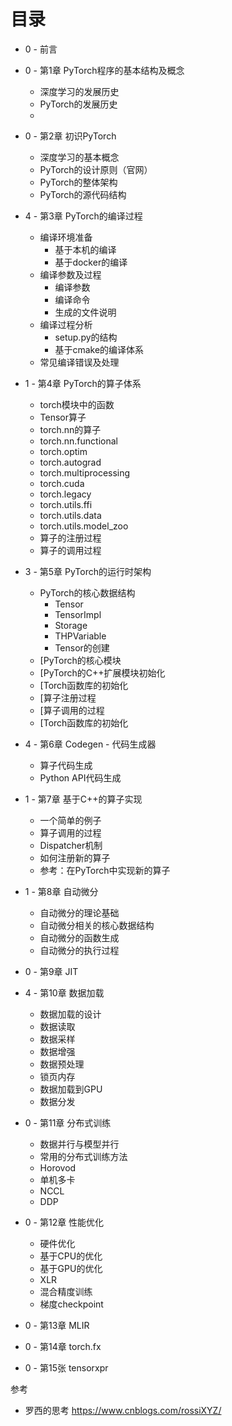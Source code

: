 
# 目录

- 0 - 前言

- 0 - 第1章 PyTorch程序的基本结构及概念
    - 深度学习的发展历史
    - PyTorch的发展历史
    - 
- 0 - 第2章 初识PyTorch
    - 深度学习的基本概念
    - PyTorch的设计原则（官网）
    - PyTorch的整体架构
    - PyTorch的源代码结构
    
- 4 - 第3章 PyTorch的编译过程
    - 编译环境准备
        - 基于本机的编译
        - 基于docker的编译
    - 编译参数及过程
        - 编译参数
        - 编译命令
        - 生成的文件说明
    - 编译过程分析
        - setup.py的结构
        - 基于cmake的编译体系
    - 常见编译错误及处理
- 1 - 第4章 PyTorch的算子体系
    - torch模块中的函数
    - Tensor算子
    - torch.nn的算子
    - torch.nn.functional
    - torch.optim
    - torch.autograd
    - torch.multiprocessing
    - torch.cuda
    - torch.legacy
    - torch.utils.ffi
    - torch.utils.data
    - torch.utils.model_zoo
    - 算子的注册过程
    - 算子的调用过程
- 3 - 第5章 PyTorch的运行时架构
    - PyTorch的核心数据结构
        - Tensor
        - TensorImpl
        - Storage
        - THPVariable
        - Tensor的创建
    - [PyTorch的核心模块
    - [PyTorch的C++扩展模块初始化
    - [Torch函数库的初始化
    - [算子注册过程
    - [算子调用的过程
    - [Torch函数库的初始化
- 4 - 第6章 Codegen - 代码生成器
    - 算子代码生成
    - Python API代码生成
- 1 - 第7章 基于C++的算子实现
    - 一个简单的例子
    - 算子调用的过程
    - Dispatcher机制
    - 如何注册新的算子
    - 参考：在PyTorch中实现新的算子
- 1 - 第8章 自动微分
    - 自动微分的理论基础
    - 自动微分相关的核心数据结构
    - 自动微分的函数生成
    - 自动微分的执行过程
- 0 - 第9章 JIT
- 4 - 第10章 数据加载
    - 数据加载的设计
    - 数据读取
    - 数据采样
    - 数据增强
    - 数据预处理
    - 锁页内存
    - 数据加载到GPU
    - 数据分发
- 0 - 第11章 分布式训练
    - 数据并行与模型并行
    - 常用的分布式训练方法
    - Horovod
    - 单机多卡
    - NCCL
    - DDP
- 0 - 第12章 性能优化
    - 硬件优化
    - 基于CPU的优化
    - 基于GPU的优化
    - XLR
    - 混合精度训练
    - 梯度checkpoint
- 0 - 第13章 MLIR
- 0 - 第14章 torch.fx
- 0 - 第15张 tensorxpr



参考
- 罗西的思考 https://www.cnblogs.com/rossiXYZ/
